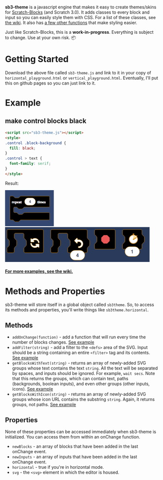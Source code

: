**sb3-theme** is a javascript engine that makes it easy to create themes/skins for [Scratch-Blocks](https://github.com/LLK/scratch-blocks) (and Scratch 3.0). It adds classes to every block and input so you can easily style them with CSS. For a list of these classes, see [the wiki](https://github.com/Airhogs777/sb3-theme/wiki/Classes). It also has [a few other functions](#methods-and-properties) that make styling easier.

Just like Scratch-Blocks, this is a **work-in-progress**. Everything is subject to change. Use at your own risk. :package:

# Getting Started

Download the above file called `sb3-theme.js` and link to it in your copy of `horizontal_playground.html` or `vertical_playground.html`. Eventually, I'll put this on github pages so you can just link to it.

# Example
## make control blocks black
```html
<script src="sb3-theme.js"></script>
<style>
.control .block-background {
  fill: black;
}
.control > text {
  font-family: serif;
}
</style>
```
Result:

![repeat block with black fill](resources/black-serif-repeat.png)
![black blocks in the horizontal editor](resources/black-flyout.png)

#### [For more examples, see the wiki.](https://github.com/Airhogs777/sb3-theme/wiki/Code-Examples)

# Methods and Properties
sb3-theme will store itself in a global object called `sb3theme`. So, to access its methods and properties, you'll write things like `sb3theme.horizontal`.

## Methods

* `addOnChange(function)` - add a function that will run every time the number of blocks changes. [See example](https://github.com/Airhogs777/sb3-theme/wiki/Code-Examples#make-stop-block-big)
* `addFilter(string)` - add a filter to the `<defs>` area of the SVG. Input should be a string containing an entire `<filter>` tag and its contents. [See example](https://github.com/Airhogs777/sb3-theme/wiki/Code-Examples#add-a-blur-filter-to-the-repeat-block)
* `getBlocksWithText(string)` - returns an array of newly-added SVG groups whose text contains the text `string`. All the text will be separated by spaces, and inputs should be ignored. For example, `wait secs`. Note that this returns the groups, which can contain text, paths (backgrounds, boolean inputs), and even other groups (other inputs, icons). [See example](https://github.com/Airhogs777/sb3-theme/wiki/Code-Examples#add-a-blur-filter-to-the-repeat-block)
* `getBlocksWithIcon(string)` - returns an array of newly-added SVG groups whose icon URL contains the substring `string`. Again, it returns groups, not paths. [See example](https://github.com/Airhogs777/sb3-theme/wiki/Code-Examples#make-stop-block-big)

## Properties

None of these properties can be accessed immediately when sb3-theme is initialized. You can access them from within an onChange function.

* `newBlocks` - an array of blocks that have been added in the last onChange event.
* `newInputs` - an array of inputs that have been added in the last onChange event.
* `horizontal` - true if you're in horizontal mode.
* `svg` - the `<svg>` element in which the editor is housed.
